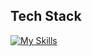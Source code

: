 ## Tech Stack 
[![My Skills](https://skillicons.dev/icons?i=dotnet,cs,ts,react,postgres&theme=light)](https://skillicons.dev)
